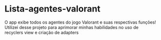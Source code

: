 # Lista-agentes-valorant
O app exibe todos os agentes do jogo Valorant e suas respectivas funções!
Utilizei desse projeto para aprimorar minhas habilidades no uso de recyclers view e criação de adapters
